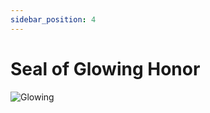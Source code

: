 ```yaml
---
sidebar_position: 4
---
```


# Seal of Glowing Honor

![Glowing](https://vwiki.valorserver.com/api/item/picture/seal%20of%20glowing%20honor)
